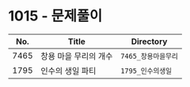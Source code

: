 # 1015 - 문제풀이

| No.  | Title           | Directory             |
| ---- | --------------- | --------------------- |
| 7465 | 창용 마을 무리의 개수   | `7465_창용마을무리` |
| 1795 | 인수의 생일 파티   | `1795_인수의생일` |
